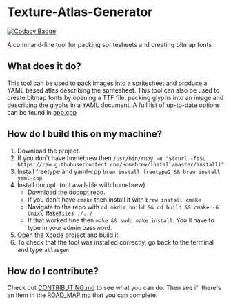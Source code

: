 # Texture-Atlas-Generator

[![Codacy Badge](https://api.codacy.com/project/badge/Grade/1f48977e74514538bae8de37cb04d063)](https://www.codacy.com/app/kerndog73/Texture-Atlas-Generator?utm_source=github.com&utm_medium=referral&utm_content=Kerndog73/Texture-Atlas-Generator&utm_campaign=badger)

A command-line tool for packing spritesheets and creating bitmap fonts

## What does it do?
This tool can be used to pack images into a spritesheet and produce a YAML based atlas describing the spritesheet. This tool can also be used to create bitmap fonts by opening a TTF file, packing glyphs into an image and describing the glyphs in a YAML document. A full list of up-to-date options can be found in [app.cpp](https://github.com/Kerndog73/Texture-Atlas-Generator/blob/master/Texture%20Atlas%20Generator/app.cpp)

## How do I build this on my machine?
1. Download the project.
2. If you don't have homebrew then `/usr/bin/ruby -e "$(curl -fsSL https://raw.githubusercontent.com/Homebrew/install/master/install)"`
3. Install freetype and yaml-cpp `brew install freetype2 && brew install yaml-cpp`
4. Install docopt. (not available with homebrew)
   * Download the [docopt repo](https://github.com/docopt/docopt.cpp). 
   * If you don't have `cmake` then install it with `brew install cmake`
   * Navigate to the repo with `cd`, `mkdir build && cd build && cmake -G Unix\ Makefiles ./../`
   * If that worked fine then `make && sudo make install`. You'll have to type in your admin password.
5. Open the Xcode project and build it.
6. To check that the tool was installed correctly, go back to the terminal and type `atlasgen`

## How do I contribute?
Check out [CONTRIBUTING.md](CONTRIBUTING.md) to see what you can do. Then see if  there's an item in the [ROAD_MAP.md](ROAD_MAP.md) that you can complete.

